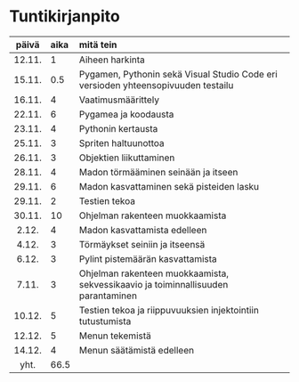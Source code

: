 # Tuntikirjanpito

| päivä | aika | mitä tein  |
| :----:|:-----| :-----|
| 12.11.| 1    | Aiheen harkinta |
| 15.11.| 0.5  | Pygamen, Pythonin sekä Visual Studio Code eri versioden yhteensopivuuden testailu |
| 16.11.| 4    | Vaatimusmäärittely |
| 22.11.| 6    | Pygamea ja koodausta |
| 23.11.| 4    | Pythonin kertausta |
| 25.11.| 3    | Spriten haltuunottoa|
| 26.11.| 3    | Objektien liikuttaminen |
| 28.11.| 4    | Madon törmääminen seinään ja itseen |
| 29.11.| 6    | Madon kasvattaminen sekä pisteiden lasku|
| 29.11.| 2    | Testien tekoa |
| 30.11.| 10   | Ohjelman rakenteen muokkaamista |
| 2.12. | 4    | Madon kasvattamista edelleen |
| 4.12. | 3    | Törmäykset seiniin ja itseensä |
| 6.12. | 3    | Pylint pistemäärän kasvattamista |
| 7.11. | 3    | Ohjelman rakenteen muokkaamista, sekvessikaavio ja toiminnallisuuden parantaminen |
| 10.12.| 5    | Testien tekoa ja riippuvuuksien injektointiin tutustumista |
| 12.12.| 5    | Menun tekemistä |
| 14.12.| 4    | Menun säätämistä edelleen |
| yht.  | 66.5 |